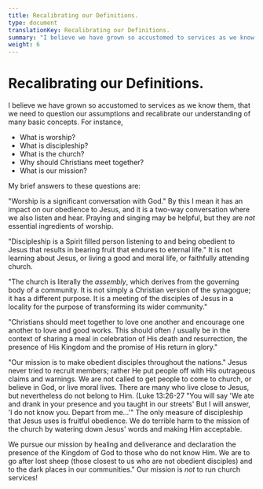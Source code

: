 ```yaml
---
title: Recalibrating our Definitions.
type: document
translationKey: Recalibrating our Definitions.
summary: "I believe we have grown so accustomed to services as we know them, that we need to question our assumptions and recalibrate our understanding of many basic concepts. For instance,"
weight: 6
---
```

# Recalibrating our Definitions.

I believe we have grown so accustomed to services as we know them, that we need to question our assumptions and recalibrate our understanding of many basic concepts. For instance,

-   What is worship?
-   What is discipleship?
-   What is the church?
-   Why should Christians meet together?
-   What is our mission?

My brief answers to these questions are:

"Worship is a significant conversation with God." By this I mean it has an impact on our obedience to Jesus, and it is a two-way conversation where we also listen and hear. Praying and singing may be helpful, but they are *not* essential ingredients of worship.

"Discipleship is a Spirit filled person listening to and being obedient to Jesus that results in bearing fruit that endures to eternal life." It is not learning about Jesus, or living a good and moral life, or faithfully attending church.

"The church is literally the *assembly*, which derives from the governing body of a community. It is not simply a Christian version of the synagogue; it has a different purpose. It is a meeting of the disciples of Jesus in a locality for the purpose of transforming its wider community."

"Christians should meet together to love one another and encourage one another to love and good works. This should often / usually be in the context of sharing a meal in celebration of His death and resurrection, the presence of His Kingdom and the promise of His return in glory."

"Our mission is to make obedient disciples throughout the nations." Jesus never tried to recruit members; rather He put people off with His outrageous claims and warnings. We are not called to get people to come to church, or believe in God, or live moral lives. There are many who live close to Jesus, but nevertheless do not belong to Him. (Luke 13:26-27 "You will say 'We ate and drank in your presence and you taught in our streets' But I will answer, 'I do not know you. Depart from me...'" The only measure of discipleship that Jesus uses is fruitful obedience. We do terrible harm to the mission of the church by watering down Jesus' words and making Him acceptable.

We pursue our mission by healing and deliverance and declaration the presence of the Kingdom of God to those who do not know Him. We are to go after lost sheep (those closest to us who are not obedient disciples) and to the dark places in our communities." Our mission is *not* to run church services!
